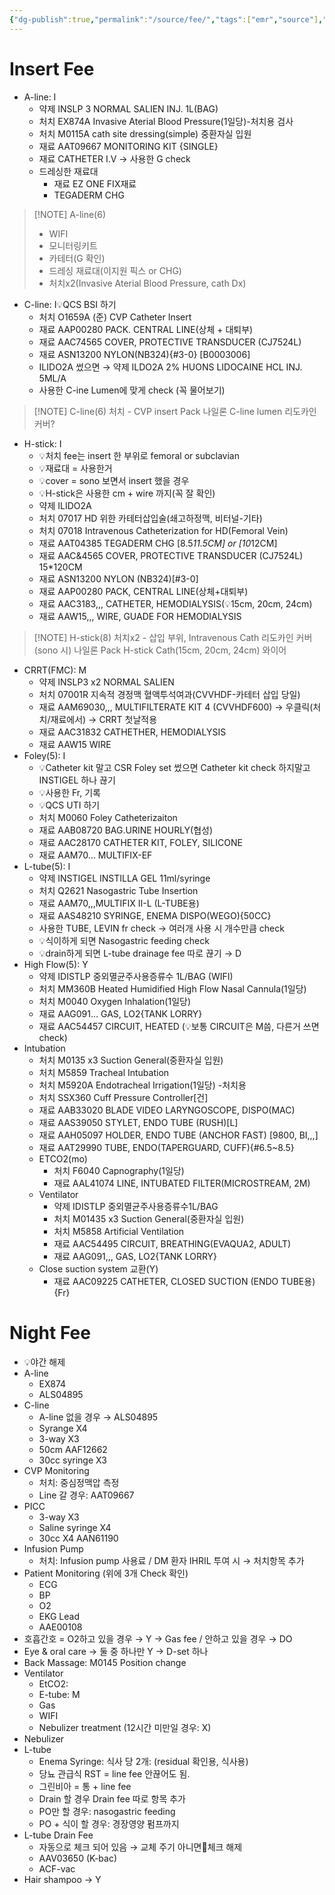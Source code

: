 ```yaml
---
{"dg-publish":true,"permalink":"/source/fee/","tags":["emr","source"],"created":"2025-08-12T17:27:15.445+09:00","updated":"2025-08-24T17:55:11.114+09:00"}
---
```


# Insert Fee
- A-line: I
	- 약제 INSLP 3 NORMAL SALIEN INJ. 1L(BAG)
	- 처치 EX874A Invasive Aterial Blood Pressure(1일당)-처치용 검사 
	- 처치 M0115A cath site dressing(simple) 중환자실 입원
	- 재료 AAT09667 MONITORING KIT {SINGLE}
	- 재료 CATHETER I.V → 사용한 G check 
	- 드레싱한 재료대 
		- 재료 EZ ONE FIX재료 
		- TEGADERM CHG

> [!NOTE] A-line(6)
> - WIFI
> - 모니터링키트
> - 카테터(G 확인)
> - 드레싱 재료대(이지원 픽스 or CHG)
> - 처치x2(Invasive Aterial Blood Pressure, cath Dx)

- C-line: I💡QCS BSI 하기 
	- 처치 O1659A (준) CVP Catheter Insert
	- 재료 AAP00280 PACK. CENTRAL LINE(상체 + 대퇴부) 
	- 재료 AAC74565 COVER, PROTECTIVE TRANSDUCER (CJ7524L) 
	- 재료 ASN13200 NYLON(NB324){#3-0} [B0003006]
	- ILIDO2A 썼으면 → 약제 ILDO2A 2% HUONS LIDOCAINE HCL INJ. 5ML/A
	- 사용한 C-ine Lumen에 맞게 check (꼭 물어보기)

> [!NOTE] C-line(6)
> 처치 - CVP insert 
> Pack
> 나일론
> C-line lumen 
> 리도카인
> 커버?
- H-stick: I 
	- 💡처치 fee는 insert 한 부위로 femoral or subclavian
	- 💡재료대 = 사용한거
	- 💡cover = sono 보면서 insert 했을 경우
	- 💡H-stick은 사용한 cm + wire 까지(꼭 잘 확인)
	- 약제 ILIDO2A
	- 처치 07017 HD 위한 카테터삽입술(쇄고하정맥, 비터널-기타)
	- 처치 07018 Intravenous Catheterization for HD(Femoral Vein)
	- 재료 AAT04385 TEGADERM CHG [8.5*11.5CM] or [10*12CM]
	- 재료 AAC&4565 COVER, PROTECTIVE TRANSDUCER (CJ7524L) 15*120CM
	- 재료 ASN13200 NYLON (NB324)[#3-0]
	- 재료 AAP00280 PACK, CENTRAL LINE(상체+대퇴부)
	- 재료 AAC3183,,, CATHETER, HEMODIALYSIS(💡15cm, 20cm, 24cm)
	- 재료 AAW15,,, WIRE, GUADE FOR HEMODIALYSIS 

> [!NOTE] H-stick(8)
> 처치x2 - 삽입 부위, Intravenous Cath
> 리도카인
> 커버(sono 시)
> 나일론
> Pack
> H-stick Cath(15cm, 20cm, 24cm)
> 와이어 

- CRRT(FMC): M 
	- 약제 INSLP3 x2 NORMAL SALIEN
	- 처치 07001R 지속적 경정맥 혈액투석여과(CVVHDF-카테터 삽입 당일)
	- 재료 AAM69030,,, MULTIFILTERATE KIT 4 (CVVHDF600) → 우클릭(처치/재료에서) → CRRT 첫날적용
	- 재료 AAC31832 CATHETHER, HEMODIALYSIS
	- 재료 AAW15 WIRE
- Foley(5): I
	- 💡Catheter kit 말고 CSR Foley set 썼으면 Catheter kit check 하지말고 INSTIGEL 하나 끊기 
	- 💡사용한 Fr, 기록 
	- 💡QCS UTI 하기 
	- 처치 M0060 Foley Catheterizaiton
	- 재료 AAB08720 BAG.URINE HOURLY(협성)
	- 재료 AAC28170 CATHETER KIT, FOLEY, SILICONE
	- 재료 AAM70… MULTIFIX-EF
- L-tube(5): I 
	- 약제 INSTIGEL INSTILLA GEL 11ml/syringe
	- 처치 Q2621 Nasogastric Tube Insertion 
	- 재료 AAM70,,,MULTIFIX II-L (L-TUBE용)
	- 재료 AAS48210 SYRINGE, ENEMA DISPO(WEGO){50CC}
	- 사용한 TUBE, LEVIN fr check → 여러개 사용 시 개수만큼 check
	- 💡식이하게 되면 Nasogastric feeding check
	- 💡drain하게 되면 L-tube drainage fee 따로 끊기 → D
- High Flow(5): Y
	- 약제 IDISTLP 중외멸균주사용증류수 1L/BAG (WIFI)
	- 처치 MM360B Heated Humidified High Flow Nasal Cannula(1일당)
	- 처치 M0040 Oxygen Inhalation(1일당)
	- 재료 AAG091… GAS, LO2{TANK LORRY}
	- 재료 AAC54457 CIRCUIT, HEATED (💡보통 CIRCUIT은 M씀, 다른거 쓰면 check)
- Intubation
	- 처치 M0135 x3 Suction General(중환자실 입원) 
	- 처치 M5859 Tracheal Intubation
	- 처치 M5920A Endotracheal Irrigation(1일당) -처치용
	- 처치 SSX360 Cuff Pressure Controller[건]
	- 재료 AAB33020 BLADE VIDEO LARYNGOSCOPE, DISPO(MAC)
	- 재료 AAS39050 STYLET, ENDO TUBE (RUSH)[L]
	- 재료 AAH05097 HOLDER, ENDO TUBE (ANCHOR FAST) [9800, BI,,,]
	- 재료 AAT29990 TUBE, ENDO(TAPERGUARD, CUFF){#6.5~8.5}
	- ETCO2(mo)
		- 처치 F6040 Capnography(1일당)
		- 재료 AAL41074 LINE, INTUBATED FILTER(MICROSTREAM, 2M)
	- Ventilator
		- 약제 IDISTLP 중외멸균주사용증류수1L/BAG
		- 처치 M01435 x3 Suction General(중환자실 입원)
		- 처치 M5858 Artificial Ventilation
		- 재료 AAC54495 CIRCUIT, BREATHING(EVAQUA2, ADULT)
		- 재료 AAG091,,, GAS, LO2{TANK LORRY}
	- Close suction system 교환(Y)
		- 재료 AAC09225 CATHETER, CLOSED SUCTION (ENDO TUBE용) {Fr}


# Night Fee
- 💡야간 해제 
- A-line
	- EX874
	- ALS04895
- C-line
	- A-line 없을 경우 → ALS04895
	- Syrange X4
	- 3-way X3
	- 50cm AAF12662
	- 30cc syringe X3
- CVP Monitoring
	- 처치: 중심정맥압 측정
	- Line 갈 경우: AAT09667
- PICC
	- 3-way X3
	- Saline syringe X4
	- 30cc  X4 AAN61190 
- Infusion Pump 
	- 처치: Infusion pump 사용료 / DM 환자 IHRIL 투여 시 → 처치항목 추가 
- Patient Monitoring (위에 3개 Check 확인)
	- ECG
	- BP
	- O2
	- EKG Lead 
	- AAE00108 
- 호흡간호 = O2하고 있을 경우 → Y → Gas fee / 안하고 있을 경우 → DO
- Eye & oral care → 둘 중 하나만 Y → D-set 하나 
- Back Massage: M0145 Position change
- Ventilator
	- EtCO2:
	- E-tube: M
	- Gas
	- WIFI
	- Nebulizer treatment (12시간 미만일 경우: X)
- Nebulizer
- L-tube
	- Enema Syringe:  식사 당 2개: (residual 확인용, 식사용)
	- 당뇨 관급식 RST = line fee 안끊어도 됨. 
	- 그린비아 = 통 + line  fee
	- Drain 할 경우 Drain fee 따로 항목 추가
	- PO만 할 경우: nasogastric feeding
	- PO + 식이 할 경우: 경장영양 펌프까지
- L-tube Drain Fee 
	- 자동으로 체크 되어 있음 → 교체 주기 아니면🚨체크 해제
	- AAV03650 (K-bac)
	- ACF-vac
- Hair shampoo → Y 
